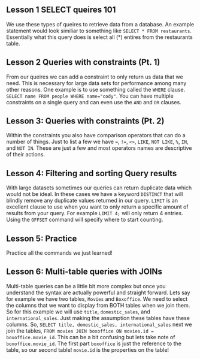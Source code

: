 ## Lesson 1 SELECT queires 101
We use these types of queires to retrieve data from a database. An example statement would look similiar to something like `SELECT * FROM restaurants`. Essentially what this query does is select all (*) entires from the restaurants table.

## Lesson 2 Queries with constraints (Pt. 1)
From our queires we can add a constraint to only return us data that we need. This is necessary for large data sets for performance among many other reasons. One example is to use something called the `WHERE` clause. `SELECT name FROM people WHERE name="cody"`. You can have multiple constraints on a single query and can even use the `AND` and `OR` clauses.

## Lesson 3: Queries with constraints (Pt. 2)
Within the constraints you also have comparison operators that can do a number of things. Just to list a few we have `=`, `!=`, `<>`, `LIKE`, `NOT LIKE`, `%`, `IN`, and `NOT IN`. These are just a few and most operators names are descriptive of their actions.

## Lesson 4: Filtering and sorting Query results
With large datasets sometimes our queries can return duplicate data which would not be ideal. In these cases we have a keyword `DISTINCT` that will blindly remove any duplicate values returned in our query. `LIMIT` is an excellent clause to use when you want to only return a specific amount of results from your query. For example `LIMIT 4;` will only return 4 entries. Using the `OFFSET` command will specify where to start counting.

## Lesson 5: Practice
Practice all the commands we just learned!

## Lesson 6: Multi-table queries with JOINs
Multi-table queries can be a little bit more complex but once you understand the syntax are actually powerful and straight forward. Lets say for example we have two tables, `Movies` and `Boxoffice`. We need to select the columns that we want to display from BOTH tables when we join them. So for this example we will use `title`, `domestic_sales`, and `international_sales`. Just making the assumption these tables have these columns. So, `SELECT title, domestic_sales, international_sales` next we join the tables, `FROM movies JOIN boxoffice ON movies.id = boxoffice.movie_id`. This can be a bit confusing but lets take note of `boxoffice.movie_id`. The first part `boxoffice` is just the reference to the table, so our second table! `movie.id` is the properties on the table!
